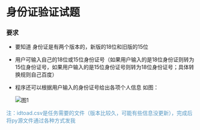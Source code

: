 # 身份证验证试题

### 要求

- 要知道 身份证是有两个版本的，新版的18位和旧版的15位

- 用户可输入自己的18位或15位身份证号（如果用户输入的是18位身份证则转为15位身份证号，如果用户输入的是15位身份证号则转为18位身份证号；具体转换规则自己百度）

- 程序还可以根据用户输入的身份证号给出各项个人信息 如图：

  ![图1](%E5%9B%BE1.png)

<font color="#5698c3">注：idtoad.csv是任务需要的文件（版本比较久，可能有些信息没更新），完成后将py源文件通过各种方式发我</font>
